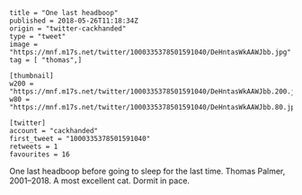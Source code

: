 ```
title = "One last headboop"
published = 2018-05-26T11:18:34Z
origin = "twitter-cackhanded"
type = "tweet"
image = "https://mnf.m17s.net/twitter/1000335378501591040/DeHntasWkAAWJbb.jpg"
tag = [ "thomas",]

[thumbnail]
w200 = "https://mnf.m17s.net/twitter/1000335378501591040/DeHntasWkAAWJbb.200.jpg"
w80 = "https://mnf.m17s.net/twitter/1000335378501591040/DeHntasWkAAWJbb.80.jpg"

[twitter]
account = "cackhanded"
first_tweet = "1000335378501591040"
retweets = 1
favourites = 16
```

One last headboop before going to sleep for the last time. Thomas Palmer, 2001–2018. A most excellent cat. Dormit in pace.

<p class='image'><img src='https://mnf.m17s.net/twitter/1000335378501591040/DeHntasWkAAWJbb.jpg' alt=''></p>

